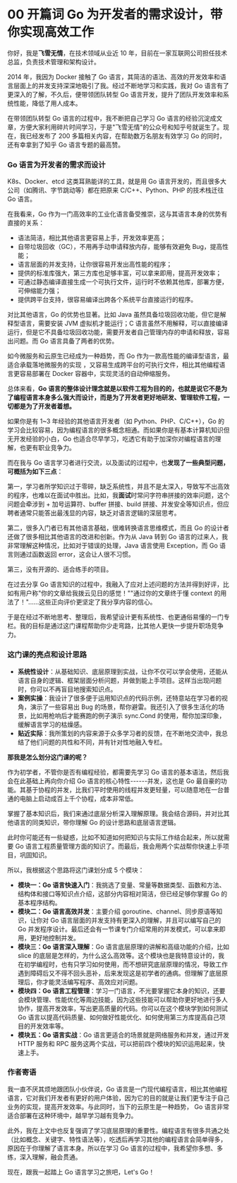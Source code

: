 # 00 开篇词 Go 为开发者的需求设计，带你实现高效工作

你好，我是**飞雪无情**，在技术领域从业近 10
年，目前在一家互联网公司担任技术总监，负责技术管理和架构设计。

2014 年，我因为 Docker 接触了 Go
语言，其简洁的语法、高效的开发效率和语言层面上的并发支持深深地吸引了我。经过不断地学习和实践，我对
Go 语言有了更深入的了解，不久后，便带领团队转型 Go
语言开发，提升了团队开发效率和系统性能，降低了用人成本。

在带领团队转型 Go 语言的过程中，我不断把自己学习 Go
语言的经验沉淀成文章，方便大家利用碎片时间学习，于是"飞雪无情"的公众号和知乎号就诞生了。现在，我已经发布了
200 多篇相关内容，在帮助数万名朋友有效学习 Go 的同时，还有幸拿到了知乎
Go 语言专题的最高赞。

### Go 语言为开发者的需求而设计

K8s、Docker、etcd 这类耳熟能详的工具，就是用 Go
语言开发的，而且很多大公司（如腾讯、字节跳动等）都在把原来
C/C++、Python、PHP 的技术栈迁往 Go 语言。

在我看来，Go
作为一门高效率的工业化语言备受推崇，这与其语言本身的优势有直接的关系：

-   语法简洁，相比其他语言更容易上手，开发效率更高；
-   自带垃圾回收（GC），不用再手动申请释放内存，能够有效避免
    Bug，提高性能；
-   语言层面的并发支持，让你很容易开发出高性能的程序；
-   提供的标准库强大，第三方库也足够丰富，可以拿来即用，提高开发效率；
-   可通过静态编译直接生成一个可执行文件，运行时不依赖其他库，部署方便，可伸缩能力强；
-   提供跨平台支持，很容易编译出跨各个系统平台直接运行的程序。

对比其他语言，Go 的优势也显著。比如 Java
虽然具备垃圾回收功能，但它是解释型语言，需要安装 JVM 虚拟机才能运行；C
语言虽然不用解释，可以直接编译运行，但是它不具备垃圾回收功能，需要开发者自己管理内存的申请和释放，容易出问题。而
Go 语言具备了两者的优势。

如今微服务和云原生已经成为一种趋势，而 Go
作为一款高性能的编译型语言，最适合承载落地微服务的实现
，又容易生成跨平台的可执行文件，相比其他编程语言更容易部署在 Docker
容器中，实现灵活的自动伸缩服务。

总体来看，**Go
语言的整体设计理念就是以软件工程为目的的，也就是说它不是为了编程语言本身多么强大而设计，而是为了开发者更好地研发、管理软件工程，一切都是为了开发者着想。**

如果你是有 1\~3 年经验的其他语言开发者（如 Python、PHP、C/C++），Go
的学习会比较容易，因为编程语言的很多概念相通。而如果你是有基本计算机知识但无开发经验的小白，Go
也适合尽早学习，吃透它有助于加深你对编程语言的理解，也更有职业竞争力。

而在我与 Go
语言学习者进行交流，以及面试的过程中，也**发现了一些典型问题，可概括为如下三点**：

第一，学习者所学知识过于零碎，缺乏系统性，并且不是太深入，导致写不出高效的程序，也难以在面试中胜出。比如，我**面试**时常问字符串拼接的效率问题，这个问题会牵涉到 +
加号运算符、buffer 拼接、build
拼接、并发安全等知识点，但应聘者通常只能答出最浅显的内容，缺乏对语言逻辑的深层思考。

第二，很多入门者已有其他语言基础，很难转换语言思维模式，而且 Go
的设计者还做了很多相比其他语言的改进和创新。作为从 Java 转到 Go
语言的过来人，我非常理解这种情况，比如对于错误的处理，Java 语言使用
Exception，而 Go 语言则通过函数返回 error，这会让人很不习惯。

第三，没有开源的、适合练手的项目。

在过去分享 Go
语言知识的过程中，我融入了应对上述问题的方法并得到好评，比如有用户称"你的文章给我拨云见日的感觉！""通过你的文章终于懂
context 的用法了！"......这些正向评价更坚定了我分享内容的信心。

于是在经过不断地思考、整理后，我希望设计更有系统性、也更通俗易懂的一门专栏。我的目标是通过这门课程帮助你少走弯路，比其他人更快一步提升职场竞争力。

### 这门课的亮点和设计思路

-   **系统性设计**：从基础知识、底层原理到实战，让你不仅可以学会使用，还能从语言自身的逻辑、框架层面分析问题，并做到能上手项目。这样当出现问题时，你可以不再盲目地搜索知识点。
-   **案例实操**：我设计了很多便于运用知识点的代码示例，还特意站在学习者的视角，演示了一些容易出
    Bug
    的场景，帮你避雷。我还引入了很多生活化的场景，比如用枪响后才能赛跑的例子演示
    sync.Cond 的使用，帮你加深印象，缓解语言学习的枯燥感。
-   **贴近实际**：我所策划的内容来源于众多学习者的反馈，在不断地交流中，我总结了他们问题的共性和不同，并有针对性地融入专栏。

**那我是怎么划分这门课的呢？**

作为初学者，不管你是否有编程经验，都需要先学习 Go
语言的基本语法，然后我会在此基础上再向你介绍 Go
语言的核心特性------并发，这也是 Go
最自豪的功能。其基于协程的并发，比我们平时使用的线程并发更轻量，可以随意地在一台普通的电脑上启动成百上千个协程，成本非常低。

掌握了基本知识后，我们来通过底层分析深入理解原理。我会结合源码，并对比其他语言的同类知识，带你理解
Go 的设计思路和底层语言逻辑。

此时你可能还有一些疑惑，比如不知道如何把知识与实际工作结合起来，所以就需要
Go
语言工程质量管理方面的知识了。而最后，我会用两个实战帮你快速上手项目，巩固知识。

所以，我根据这个思路将这门课划分成 5 个模块：

-   **模块一：Go
    语言快速入门**：我挑选了变量、常量等数据类型、函数和方法、结构体和接口等知识点介绍，这部分内容相对简洁，但已经足够你掌握
    Go 的基本程序结构。
-   **模块二：Go 语言高效并发**：主要介绍
    goroutine、channel、同步原语等知识，让你对 Go
    语言层面的并发支持有更深入的理解，并且可以编写自己的 Go
    并发程序设计。最后还会有一节课专门介绍常用的并发模式，可以拿来即用，更好地控制并发。
-   **模块三：Go 语言深入理解**：Go
    语言底层原理的讲解和高级功能的介绍，比如 slice
    的底层是怎样的，为什么这么高效等。这个模块也是我特意设计的，我在初学编程时，也有只学习如何使用，而不想研究底层原理的情况，导致工作遇到障碍后又不得不回头恶补，后来发现这是初学者的通病。但理解了底层原理后，你才能灵活编写程序、高效应对问题。
-   **模块四：Go
    语言工程管理**：学习一门语言，不光要掌握它本身的知识，还要会模块管理、性能优化等周边技能，因为这些技能可以帮助你更好地进行多人协作，提高开发效率，写出更高质量的代码。你可以在这个模块学到如何测试
    Go
    语言以提高代码质量、如何做好性能优化、如何使用第三方库提高自己项目的开发效率等。
-   **模块五：Go 语言实战**：Go
    语言更适合的场景就是网络服务和并发，通过开发 HTTP 服务和 RPC
    服务这两个实战，可以把前四个模块的知识运用起来，快速上手。

### 作者寄语

我一直不厌其烦地跟团队小伙伴说，Go
语言是一门现代编程语言，相比其他编程语言，它对我们开发者有更好的用户体验，因为它的目的就是让我们更专注于自己业务的实现，提高开发效率。与此同时，当下的云原生是一种趋势，
Go 语言非常适合部署在这种环境中，越早学习越有竞争力。

此外，我在上文中也反复强调了学习底层原理的重要性。编程语言有很多共通之处（比如概念、关键字、特性语法等），吃透后再学习其他的编程语言会简单得多，原因在于你理解了语言本身。所以在学习
Go 语言的过程中，我希望你多想、多练，深入理解，融会贯通。

现在，跟我一起踏上 Go 语言学习之旅吧，Let's Go！
